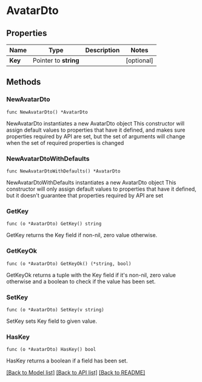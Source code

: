 # AvatarDto

## Properties

Name | Type | Description | Notes
------------ | ------------- | ------------- | -------------
**Key** | Pointer to **string** |  | [optional] 

## Methods

### NewAvatarDto

`func NewAvatarDto() *AvatarDto`

NewAvatarDto instantiates a new AvatarDto object
This constructor will assign default values to properties that have it defined,
and makes sure properties required by API are set, but the set of arguments
will change when the set of required properties is changed

### NewAvatarDtoWithDefaults

`func NewAvatarDtoWithDefaults() *AvatarDto`

NewAvatarDtoWithDefaults instantiates a new AvatarDto object
This constructor will only assign default values to properties that have it defined,
but it doesn't guarantee that properties required by API are set

### GetKey

`func (o *AvatarDto) GetKey() string`

GetKey returns the Key field if non-nil, zero value otherwise.

### GetKeyOk

`func (o *AvatarDto) GetKeyOk() (*string, bool)`

GetKeyOk returns a tuple with the Key field if it's non-nil, zero value otherwise
and a boolean to check if the value has been set.

### SetKey

`func (o *AvatarDto) SetKey(v string)`

SetKey sets Key field to given value.

### HasKey

`func (o *AvatarDto) HasKey() bool`

HasKey returns a boolean if a field has been set.


[[Back to Model list]](../README.md#documentation-for-models) [[Back to API list]](../README.md#documentation-for-api-endpoints) [[Back to README]](../README.md)


